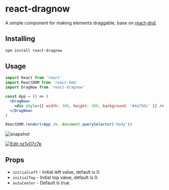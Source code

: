 # react-dragnow

A simple component for making elements draggable, base on [react-dnd](https://www.npmjs.com/package/react-dnd).

## Installing

```sh
npm install react-dragnow
```

## Usage

```jsx
import React from 'react'
import ReactDOM from 'react-dom'
import DragNow from 'react-dragnow'

const App = () => (
  <DragNow>
    <div style={{ width: 300, height: 300, background: '#4a79dc' }} />
  </DragNow>
)

ReactDOM.render(<App />, document.querySelector('body'))
```

![snapshot](https://raw.githubusercontent.com/yinfxs/react-dragnow/master/snapshot.gif)

[![Edit nz1v07z7p](https://codesandbox.io/static/img/play-codesandbox.svg)](https://codesandbox.io/s/nz1v07z7p)

## Props

* `initialLeft` - Initial left value, default is 0.
* `initialTop` - Initial top value, default is 0.
* `autoCenter` - Default is true.